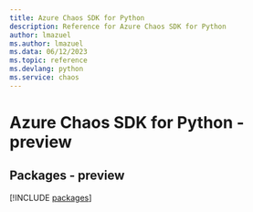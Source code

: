 ```yaml
---
title: Azure Chaos SDK for Python
description: Reference for Azure Chaos SDK for Python
author: lmazuel
ms.author: lmazuel
ms.data: 06/12/2023
ms.topic: reference
ms.devlang: python
ms.service: chaos
---
```

# Azure Chaos SDK for Python - preview
## Packages - preview
[!INCLUDE [packages](chaos-index.md)]